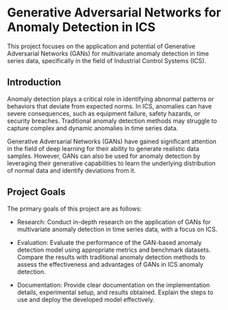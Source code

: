 # Generative Adversarial Networks for Anomaly Detection in ICS

This project focuses on the application and potential of Generative Adversarial Networks (GANs) for multivariate anomaly detection in time series data, specifically in the field of Industrial Control Systems (ICS).

## Introduction

Anomaly detection plays a critical role in identifying abnormal patterns or behaviors that deviate from expected norms. In ICS, anomalies can have severe consequences, such as equipment failure, safety hazards, or security breaches. Traditional anomaly detection methods may struggle to capture complex and dynamic anomalies in time series data.

Generative Adversarial Networks (GANs) have gained significant attention in the field of deep learning for their ability to generate realistic data samples. However, GANs can also be used for anomaly detection by leveraging their generative capabilities to learn the underlying distribution of normal data and identify deviations from it.

## Project Goals

The primary goals of this project are as follows:

- Research: Conduct in-depth research on the application of GANs for multivariate anomaly detection in time series data, with a focus on ICS.

- Evaluation: Evaluate the performance of the GAN-based anomaly detection model using appropriate metrics and benchmark datasets. Compare the results with traditional anomaly detection methods to assess the effectiveness and advantages of GANs in ICS anomaly detection.

- Documentation: Provide clear documentation on the implementation details, experimental setup, and results obtained. Explain the steps to use and deploy the developed model effectively.
